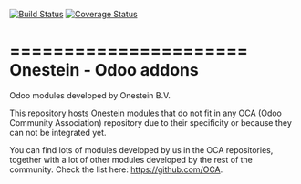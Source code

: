 [![Build Status](https://travis-ci.org/onesteinbv/addons-onestein.svg?branch=9.0)](https://travis-ci.org/onesteinbv/addons-onestein)
[![Coverage Status](https://coveralls.io/repos/github/onesteinbv/addons-onestein/badge.svg?branch=9.0)](https://coveralls.io/github/onesteinbv/addons-onestein?branch=9.0)

======================
Onestein - Odoo addons
======================

Odoo modules developed by Onestein B.V.

This repository hosts Onestein modules that do not fit in any OCA
(Odoo Community Association) repository due to their specificity or
because they can not be integrated yet.

You can find lots of modules developed by us in the OCA repositories,
together with a lot of other modules developed by the rest of the
community. Check the list here: https://github.com/OCA.
